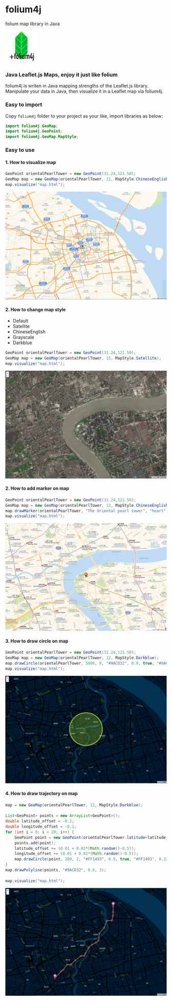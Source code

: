 # folium4j
folium map library in Java

![](images/logo.png)

### Java Leaflet.js Maps, enjoy it just like folium

folium4j is writen in Java mapping strengths of the Leaflet.js library. Manipulate your data in Java, then visualize it in a Leaflet map via folium4j.

### Easy to import

Copy ```folium4j``` folder to your project as your like, import libraries as below:

```java
import folium4j.GeoMap;
import folium4j.GeoPoint;
import folium4j.GeoMap.MapStyle;
``` 

### Easy to use

#### 1. How to visualize map

```java
GeoPoint orientalPearlTower = new GeoPoint(31.24,121.50);
GeoMap map = new GeoMap(orientalPearlTower, 11, MapStyle.ChineseEnglish);
map.visualize("map.html");
```
![](images/WX20220516-003532@2x.png)

#### 2. How to change map style

- Default
- Satellite
- ChineseEnglish
- Grayscale
- Darkblue

```java
GeoPoint orientalPearlTower = new GeoPoint(31.24,121.50);
GeoMap map = new GeoMap(orientalPearlTower, 15, MapStyle.Satellite);
map.visualize("map.html");
```
![](images/WX20220516-004132@2x.png)

#### 2. How to add marker on map

```java
GeoPoint orientalPearlTower = new GeoPoint(31.24,121.50);
GeoMap map = new GeoMap(orientalPearlTower, 12, MapStyle.ChineseEnglish);
map.drawMarker(orientalPearlTower, "The Oriental pearl tower", "heart", "white", "red");
map.visualize("map.html");
```
![](images/WX20220516-004714@2x.png)

#### 3. How to draw circle on map

```java
GeoPoint orientalPearlTower = new GeoPoint(31.24,121.50);
GeoMap map = new GeoMap(orientalPearlTower, 12, MapStyle.Darkblue);
map.drawCircle(orientalPearlTower, 5000, 8, "#9ACD32", 0.9, true, "#9ACD32", 0.28, "The Oriental pearl tower");
map.visualize("map.html");
```
![](images/WX20220516-005149@2x.png)

#### 4. How to draw trajectory on map

```java
map = new GeoMap(orientalPearlTower, 12, MapStyle.Darkblue);

List<GeoPoint> points = new ArrayList<GeoPoint>();
double latitude_offset = -0.1;
double longitude_offset = -0.1;
for (int i = 0; i < 20; i++) {
    GeoPoint point = new GeoPoint(orientalPearlTower.latitude+latitude_offset, orientalPearlTower.longitude+longitude_offset);
    points.add(point);
    latitude_offset += (0.01 + 0.02*(Math.random()-0.5));
    longitude_offset += (0.01 + 0.02*(Math.random()-0.5));
    map.drawCircle(point, 280, 2, "#FF1493", 0.9, true, "#FF1493", 0.32, null);
}
map.drawPolyline(points, "#9ACD32", 0.6, 3);
    
map.visualize("map.html");
```
![](images/WX20220516-005752@2x.png)
